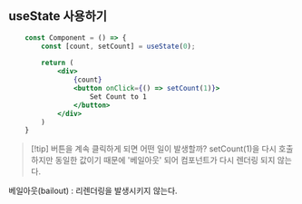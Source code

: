 
## useState 사용하기
```jsx
	const Component = () => {
		const [count, setCount] = useState(0);
		
		return (
			<div>
				{count}
				<button onClick={() => setCount(1)}>
					Set Count to 1
				</button>
			</div>
		)
	}
```

> [!tip] 버튼을 계속 클릭하게 되면 어떤 일이 발생할까?
> setCount(1)을 다시  호출하지만 동일한 값이기 때문에 '베일아웃' 되어 컴포넌트가 다시 렌더링 되지 않는다.




베일아웃(bailout) : 리렌더링을 발생시키지 않는다.